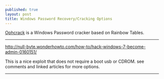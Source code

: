 ```yaml
---
published: true
layout: post
title: Windows Password Recovery/Cracking Options
---
```


[Ophcrack](https://sourceforge.net/projects/ophcrack/) is a Windows Password cracker based on Rainbow Tables.

---

http://null-byte.wonderhowto.com/how-to/hack-windows-7-become-admin-0160151/

This is a nice exploit that does not require a boot usb or CDROM. see comments and linked articles for more options.

---



